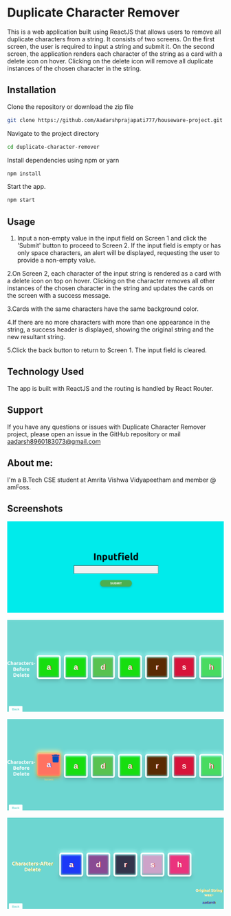 
# Duplicate Character Remover


This is a web application built using ReactJS that allows users to remove all duplicate characters from a string. It consists of two screens. On the first screen, the user is required to input a string and submit it. On the second screen, the application renders each character of the string as a card with a delete icon on hover. Clicking on the delete icon will remove all duplicate instances of the chosen character in the string.

## Installation

Clone the repository or download the zip file
```bash
git clone https://github.com/Aadarshprajapati777/houseware-project.git
```
Navigate to the project directory

```bash
cd duplicate-character-remover

```
Install dependencies using npm or yarn

```bash
npm install

```

Start the app.

```bash
npm start

```
## Usage

1. Input a non-empty value in the input field on   Screen 1 and click the 'Submit' button to proceed to Screen 2. If the input field is empty or has only space characters, an alert will be displayed, requesting the user to provide a non-empty value.

2.On Screen 2, each character of the input string is rendered as a card with a delete icon on top on hover. Clicking on the character removes all other instances of the chosen character in the string and updates the cards on the screen with a success message.

3.Cards with the same characters have the same background color.

4.If there are no more characters with more than one appearance in the string, a success header is displayed, showing the original string and the new resultant string.

5.Click the back button to return to Screen 1. The input field is cleared.


## Technology Used

The app is built with ReactJS and the routing is handled by React Router.





## Support

If you have any questions or issues with Duplicate Character Remover project, please open an issue in the GitHub repository or mail aadarsh8960183073@gmail.com



## About me:

I'm a B.Tech CSE student at Amrita Vishwa Vidyapeetham and member @ amFoss.




## Screenshots

![App Screenshot](https://github.com/Aadarshprajapati777/houseware-project/blob/main/app/src/screenshots/Screenshot%20from%202023-03-22%2015-15-02.png?raw=true)


![App Screenshot](https://github.com/Aadarshprajapati777/houseware-project/blob/main/app/src/screenshots/Screenshot%20from%202023-03-22%2015-20-47.png?raw=true)

![App Screenshot](https://github.com/Aadarshprajapati777/houseware-project/blob/main/app/src/screenshots/Screenshot%20from%202023-03-22%2015-20-56.png?raw=true)


![App Screenshot](https://github.com/Aadarshprajapati777/houseware-project/blob/main/app/src/screenshots/Screenshot%20from%202023-03-22%2015-21-00.png?raw=true)

